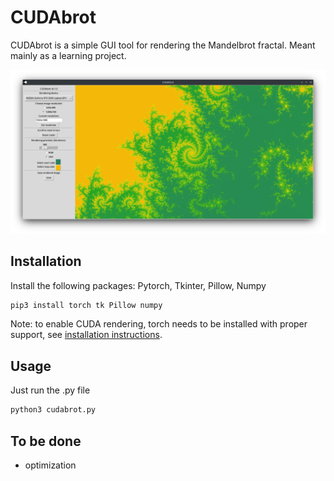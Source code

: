 # CUDAbrot

CUDAbrot is a simple GUI tool for rendering the Mandelbrot fractal. Meant mainly as a learning project.

![preview](./images/preview.png)

## Installation

Install the following packages: Pytorch, Tkinter, Pillow, Numpy

```bash
pip3 install torch tk Pillow numpy
```

Note: to enable CUDA rendering, torch needs to be installed with proper support, see [installation instructions](https://pytorch.org/get-started/locally/).


## Usage

Just run the .py file

```bash
python3 cudabrot.py
```

## To be done
- optimization
